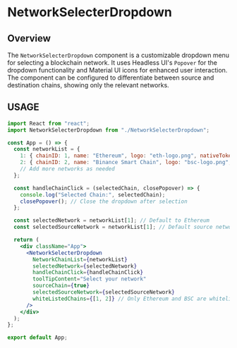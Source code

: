 # NetworkSelecterDropdown

## Overview

The `NetworkSelecterDropdown` component is a customizable dropdown menu for selecting a blockchain network. It uses Headless UI's `Popover` for the dropdown functionality and Material UI icons for enhanced user interaction. The component can be configured to differentiate between source and destination chains, showing only the relevant networks.

## USAGE

```jsx
import React from "react";
import NetworkSelecterDropdown from "./NetworkSelecterDropdown";

const App = () => {
  const networkList = {
    1: { chainID: 1, name: "Ethereum", logo: "eth-logo.png", nativeToken: "ETH" },
    2: { chainID: 2, name: "Binance Smart Chain", logo: "bsc-logo.png", nativeToken: "BNB" },
    // Add more networks as needed
  };

  const handleChainClick = (selectedChain, closePopover) => {
    console.log("Selected Chain:", selectedChain);
    closePopover(); // Close the dropdown after selection
  };

  const selectedNetwork = networkList[1]; // Default to Ethereum
  const selectedSourceNetwork = networkList[1]; // Default source network

  return (
    <div className="App">
      <NetworkSelecterDropdown
        NetworkChainList={networkList}
        selectedNetwork={selectedNetwork}
        handleChainClick={handleChainClick}
        toolTipContent="Select your network"
        sourceChain={true}
        selectedSourceNetwork={selectedSourceNetwork}
        whiteListedChains={[1, 2]} // Only Ethereum and BSC are whitelisted
      />
    </div>
  );
};

export default App;
```
